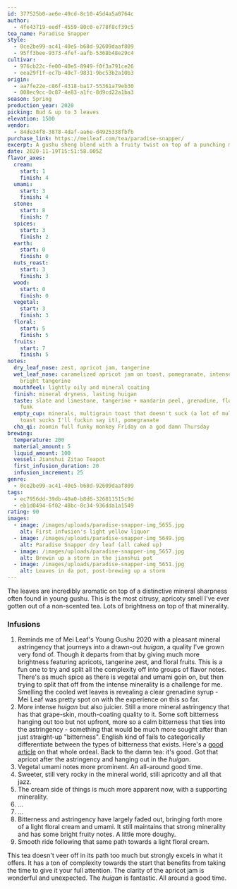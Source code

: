 ```yaml
---
id: 377525b0-ae6e-49cd-8c10-45d4a5a0764c
author:
  - 4fe43719-eedf-4559-80c0-e778f8cf39c5
tea_name: Paradise Snapper
style:
  - 0ce2be99-ac41-40e5-b68d-92609daaf809
  - 95ff3bee-9373-4fef-aafb-5368b48e29c4
cultivar:
  - 976cb22c-fe00-40e5-8949-f0f3a791ce26
  - eea29f1f-ec7b-40c7-9831-9bc53b2a10b3
origin:
  - aa7fe22e-c86f-4318-ba17-55361a79eb30
  - 008ec9cc-0c87-4e83-a1fc-8d9cd22a1ba3
season: Spring
production_year: 2020
picking: Bud & up to 3 leaves
elevation: 1500
vendor:
  - 84de34f8-3878-4daf-aa6e-d4925338fbfb
purchase_link: https://meileaf.com/tea/paradise-snapper/
excerpt: A gushu sheng blend with a fruity twist on top of a punching minerality.
date: 2020-11-19T15:51:58.005Z
flavor_axes:
  cream:
    start: 1
    finish: 4
  umami:
    start: 3
    finish: 4
  stone:
    start: 8
    finish: 7
  spices:
    start: 3
    finish: 2
  earth:
    start: 0
    finish: 0
  nuts_roast:
    start: 3
    finish: 3
  wood:
    start: 0
    finish: 0
  vegetal:
    start: 3
    finish: 3
  floral:
    start: 5
    finish: 5
  fruits:
    start: 7
    finish: 5
notes:
  dry_leaf_nose: zest, apricot jam, tangerine
  wet_leaf_nose: caramelized apricot jam on toast, pomegranate, intense rockiness,
    bright tangerine
  mouthfeel: lightly oily and mineral coating
  finish: mineral dryness, lasting huigan
  taste: slate and limestone, tangerine + mandarin peel, grenadine, floral fruits,
    funk
  empty_cup: minerals, multigrain toast that doesn't suck (a lot of multigrain
    toast sucks I'll fuckin say it), pomegranate
  cha_qi: zoomin full funky monkey Friday on a god damn Thursday
brewing:
  temperature: 200
  material_amount: 5
  liquid_amount: 100
  vessel: Jianshui Zitao Teapot
  first_infusion_duration: 20
  infusion_increment: 25
genre:
  - 0ce2be99-ac41-40e5-b68d-92609daaf809
tags:
  - ec7956dd-39db-40a0-b8d6-326811515c9d
  - eb1d0494-6f02-48bc-8c34-936dda1a1549
rating: 90
images:
  - image: /images/uploads/paradise-snapper-img_5655.jpg
    alt: First infusion's light yellow liquor
  - image: /images/uploads/paradise-snapper-img_5649.jpg
    alt: Paradise Snapper dry leaf (all caked up)
  - image: /images/uploads/paradise-snapper-img_5657.jpg
    alt: Brewin up a storm in the jianshui pot
  - image: /images/uploads/paradise-snapper-img_5651.jpg
    alt: Leaves in da pot, post-brewing up a storm
---
```

The leaves are incredibly aromatic on top of a distinctive mineral sharpness often found in young gushu. This is the most citrusy, apricoty smell I've ever gotten out of a non-scented tea. Lots of brightness on top of that minerality.

### Infusions

1. Reminds me of Mei Leaf's Young Gushu 2020 with a pleasant mineral astringency that journeys into a drawn-out *huigan*, a quality I've grown very fond of. Though it departs from that by giving much more brightness featuring apricots, tangerine zest, and floral fruits. This is a fun one to try and split all the complexity off into groups of flavor notes. There's as much spice as there is vegetal and umami goin on, but then trying to split that off from the intense minerality is a challenge for me. Smelling the cooled wet leaves is revealing a clear grenadine syrup - Mei Leaf was pretty spot on with the experience on this so far.
2. More intense *huigan* but also juicier. Still a more mineral astringency that has that grape-skin, mouth-coating quality to it. Some soft bitterness hanging out too but not upfront, more so a calm bitterness that ties into the astringency - something that would be much more sought after than just straight-up "bitterness". English kind of fails to categorically differentiate between the types of bitterness that exists. Here's a [good article](https://redblossomtea.com/blogs/red-blossom-blog/tasting-notes-bitterness-vs-astringency) on that whole ordeal. Back to the damn tea: it's good. Got that apricot after the astringency and hanging out in the *huigan*.
3. Vegetal umami notes more prominent. An all-around good time.
4. Sweeter, still very rocky in the mineral world, still apricotty and all that jazz.
5. The cream side of things is much more apparent now, with a supporting minerality.
6. ...
7. ...
8. Bitterness and astringency have largely faded out, bringing forth more of a light floral cream and umami. It still maintains that strong minerality and has some bright fruity notes. A little more doughy.
9. Smooth ride following that same path towards a light floral cream.

This tea doesn't veer off in its path too much but strongly excels in what it offers. It has a ton of complexity towards the start that benefits from taking the time to give it your full attention. The clarity of the apricot jam is wonderful and unexpected. The *huigan* is fantastic. All around a good time.